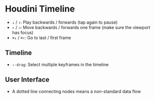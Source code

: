 # Houdini Timeline

- `↓` / `↑`: Play backwards / forwards (tap again to pause)
- `←` / `→`: Move backwards / forwards one frame (make sure the viewport has focus)
- `⌘↓` / `⌘↑`: Go to last / first frame

## Timeline

- `⇧-drag`: Select multiple keyframes in the timeline

## User Interface

- A dotted line connecting nodes means a non-standard data flow

